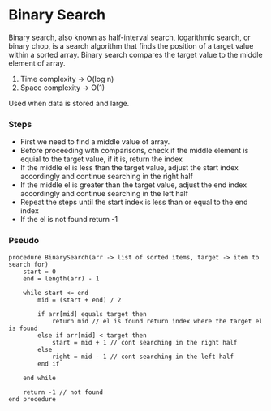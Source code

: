 # Binary Search

Binary search, also known as half-interval search, logarithmic search, or binary chop, is a search algorithm that finds the position of a target value within a sorted array. Binary search compares the target value to the middle element of array.

1. Time complexity -> O(log n)
2. Space complexity -> O(1)

Used when data is stored and large.

### Steps

- First we need to find a middle value of array.
- Before proceeding with comparisons, check if the middle element is equial to the target value, if it is, return the index
- If the middle el is less than the target value, adjust the start index accordingly and continue searching in the right half
- If the middle el is greater than the target value, adjust the end index accordingly and continue searching in the left half
- Repeat the steps until the start index is less than or equal to the end index
- If the el is not found return -1

### Pseudo

```
procedure BinarySearch(arr -> list of sorted items, target -> item to search for)
    start = 0
    end = length(arr) - 1

    while start <= end
        mid = (start + end) / 2

        if arr[mid] equals target then
            return mid // el is found return index where the target el is found
        else if arr[mid] < target then
            start = mid + 1 // cont searching in the right half
        else
            right = mid - 1 // cont searching in the left half
        end if

    end while

    return -1 // not found
end procedure
```
